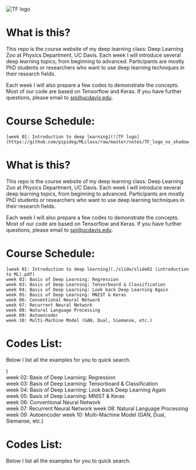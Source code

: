 ![TF logo](https://github.com/pipidog/MLclass/raw/master/notes/TF_logo_no_shadow_1.png)
# What is this?
This repo is the course website of my deep learning class: Deep Learning Zoo
at Physics Department, UC Davis. Each week I will introduce several deep learning
topics, from beginning to advanced. Participants are mostly PhD students or 
researchers who want to use deep learning techniques in their research fields.

Each week I will also prepare a few codes to demonstrate the concepts. Most of
our code are based on Tensorflow and Keras. If you have further questions, please 
email to spi@ucdavis.edu.

# Course Schedule:          
    [week 01: Introduction to deep learning](![TF logo](https://github.com/pipidog/MLclass/raw/master/notes/TF_logo_no_shadow_1.png)
# What is this?
This repo is the course website of my deep learning class: Deep Learning Zoo
at Physics Department, UC Davis. Each week I will introduce several deep learning
topics, from beginning to advanced. Participants are mostly PhD students or 
researchers who want to use deep learning techniques in their research fields.

Each week I will also prepare a few codes to demonstrate the concepts. Most of
our code are based on Tensorflow and Keras. If you have further questions, please 
email to spi@ucdavis.edu.

# Course Schedule:          
    [week 01: Introduction to deep learning](./slide/slide01 (introduction to ML).pdf)             
    week 02: Basis of Deep Learning: Regression            
    week 03: Basis of Deep Learning: Tensorboard & Classification    
    week 04: Basis of Deep Learning: Look back Deep Learning Again            
    week 05: Basis of Deep Learning: MNIST & Keras       
    week 06: Conventional Neural Network       
    week 07: Recurrent Neural Network
    week 08: Natural Language Processing
    week 09: Autoencoder
    week 10: Multi-Machine Model (GAN, Dual, Siemanse, etc.)
    
   
                
# Codes List:
Below I list all the examples for you to quick search. 


    
)             
    week 02: Basis of Deep Learning: Regression            
    week 03: Basis of Deep Learning: Tensorboard & Classification    
    week 04: Basis of Deep Learning: Look back Deep Learning Again            
    week 05: Basis of Deep Learning: MNIST & Keras       
    week 06: Conventional Neural Network       
    week 07: Recurrent Neural Network
    week 08: Natural Language Processing
    week 09: Autoencoder
    week 10: Multi-Machine Model (GAN, Dual, Siemanse, etc.)
    
   
                
# Codes List:
Below I list all the examples for you to quick search. 


    
